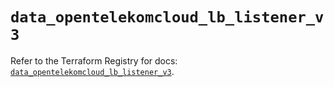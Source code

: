 # `data_opentelekomcloud_lb_listener_v3`

Refer to the Terraform Registry for docs: [`data_opentelekomcloud_lb_listener_v3`](https://registry.terraform.io/providers/opentelekomcloud/opentelekomcloud/1.36.10/docs/data-sources/lb_listener_v3).
